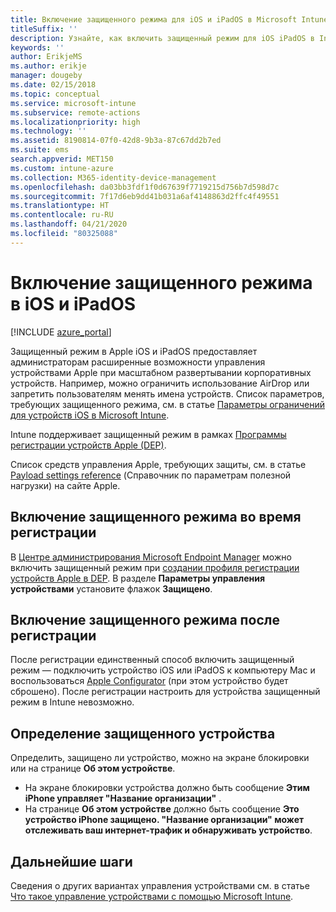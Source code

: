 ```yaml
---
title: Включение защищенного режима для iOS и iPadOS в Microsoft Intune
titleSuffix: ''
description: Узнайте, как включить защищенный режим для iOS iPadOS в Intune.
keywords: ''
author: ErikjeMS
ms.author: erikje
manager: dougeby
ms.date: 02/15/2018
ms.topic: conceptual
ms.service: microsoft-intune
ms.subservice: remote-actions
ms.localizationpriority: high
ms.technology: ''
ms.assetid: 8190814-07f0-42d8-9b3a-87c67dd2b7ed
ms.suite: ems
search.appverid: MET150
ms.custom: intune-azure
ms.collection: M365-identity-device-management
ms.openlocfilehash: da03bb3fdf1f0d67639f7719215d756b7d598d7c
ms.sourcegitcommit: 7f17d6eb9dd41b031a6af4148863d2ffc4f49551
ms.translationtype: HT
ms.contentlocale: ru-RU
ms.lasthandoff: 04/21/2020
ms.locfileid: "80325088"
---
```

# <a name="turn-on-iosipados-supervised-mode"></a>Включение защищенного режима в iOS и iPadOS


[!INCLUDE [azure_portal](../includes/azure_portal.md)]

Защищенный режим в Apple iOS и iPadOS предоставляет администраторам расширенные возможности управления устройствами Apple при масштабном развертывании корпоративных устройств. Например, можно ограничить использование AirDrop или запретить пользователям менять имена устройств. Список параметров, требующих защищенного режима, см. в статье [Параметры ограничений для устройств iOS в Microsoft Intune](../configuration/device-restrictions-ios.md).

Intune поддерживает защищенный режим в рамках [Программы регистрации устройств Apple (DEP)](../enrollment/device-enrollment-program-enroll-ios.md).

Список средств управления Apple, требующих защиты, см. в статье [Payload settings reference](http://help.apple.com/configurator/mac/2.4/#/cad5370d089) (Справочник по параметрам полезной нагрузки) на сайте Apple.

## <a name="turn-on-supervised-mode-during-enrollment"></a>Включение защищенного режима во время регистрации

В [Центре администрирования Microsoft Endpoint Manager](https://go.microsoft.com/fwlink/?linkid=2109431) можно включить защищенный режим при [создании профиля регистрации устройств Apple в DEP](../enrollment/device-enrollment-program-enroll-ios.md#create-an-apple-enrollment-profile). В разделе **Параметры управления устройствами** установите флажок **Защищено**.

## <a name="turn-on-supervised-mode-after-enrollment"></a>Включение защищенного режима после регистрации

После регистрации единственный способ включить защищенный режим — подключить устройство iOS или iPadOS к компьютеру Mac и воспользоваться [Apple Configurator](../enrollment/apple-configurator-enroll-ios.md) (при этом устройство будет сброшено). После регистрации настроить для устройства защищенный режим в Intune невозможно.

## <a name="identify-a-supervised-device"></a>Определение защищенного устройства

Определить, защищено ли устройство, можно на экране блокировки или на странице **Об этом устройстве**.
- На экране блокировки устройства должно быть сообщение **Этим iPhone управляет "Название организации"** .
- На странице **Об этом устройстве** должно быть сообщение **Это устройство iPhone защищено. "Название организации" может отслеживать ваш интернет-трафик и обнаруживать устройство**.

## <a name="next-steps"></a>Дальнейшие шаги

Сведения о других вариантах управления устройствами см. в статье [Что такое управление устройствами с помощью Microsoft Intune](device-management.md).
